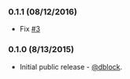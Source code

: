 ### 0.1.1 (08/12/2016)

* Fix [#3](https://github.com/dblock/slack-google-bot/issues/3)

### 0.1.0 (8/13/2015)

* Initial public release - [@dblock](https://github.com/dblock).
